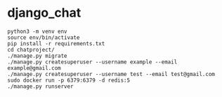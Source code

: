 

# django_chat

    python3 -m venv env
    source env/bin/activate     
    pip install -r requirements.txt
    cd chatproject/      
    ./manage.py migrate 
    ./manage.py createsuperuser --username example --email example@gmail.com
    ./manage.py createsuperuser --username test --email test@gmail.com            
    sudo docker run -p 6379:6379 -d redis:5
    ./manage.py runserver
